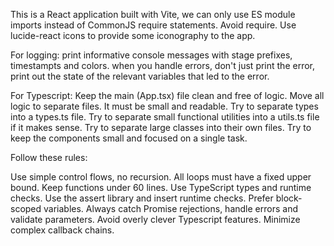 This is a React application built with Vite, we can only use ES module imports instead of CommonJS require statements. Avoid require.
Use lucide-react icons to provide some iconography to the app.

For logging:
print informative console messages with stage prefixes, timestampts and colors.
when you handle errors, don't just print the error, print out the state of the relevant variables that led to the error.

For Typescript:
Keep the main (App.tsx) file clean and free of logic. Move all logic to separate files. It must be small and readable.
Try to separate types into a types.ts file.
Try to separate small functional utilities into a utils.ts file if it makes sense.
Try to separate large classes into their own files.
Try to keep the components small and focused on a single task.


Follow these rules:

Use simple control flows, no recursion.
All loops must have a fixed upper bound.
Keep functions under 60 lines.
Use TypeScript types and runtime checks. Use the assert library and insert runtime checks.
Prefer block-scoped variables.
Always catch Promise rejections, handle errors and validate parameters.
Avoid overly clever Typescript features.
Minimize complex callback chains.